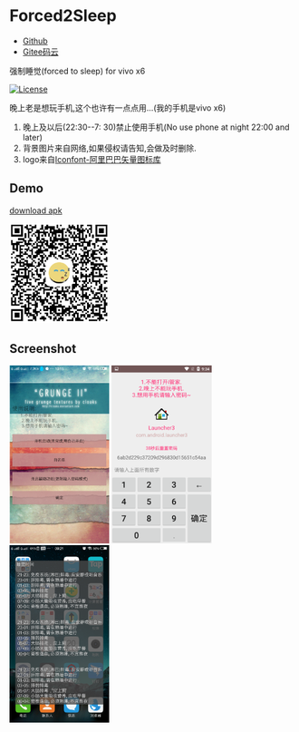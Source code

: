 # Forced2Sleep
 <ul>
     <li><a href="https://github.com/actor20170211030627/Forced2Sleep">Github</a></li>
     <li><a href="https://gitee.com/actor2017/Forced2Sleep">Gitee码云</a></li>
 </ul>

强制睡觉(forced to sleep) for vivo x6

[![License](https://img.shields.io/badge/license-Apache%202-green.svg)](https://www.apache.org/licenses/LICENSE-2.0)

晚上老是想玩手机,这个也许有一点点用...(我的手机是vivo x6)
<ol>
    <li>晚上及以后(22:30--7: 30)禁止使用手机(No use phone at night 22:00 and later)</li>
    <li>背景图片来自网络,如果侵权请告知,会做及时删除.</li>
    <li>logo来自<a href="https://www.iconfont.cn/search/index?searchType=icon&q=sleep">Iconfont-阿里巴巴矢量图标库<a/></li>
</ol>

## Demo
<a href="https://github.com/actor20170211030627/Forced2Sleep/raw/master/forced2sleep/build/outputs/apk/debug/forced2sleep-debug.apk">download apk</a>
<tr/>
<img src="captures/qr_code.png" width=35%></img>

## Screenshot
<img src="captures/1.mainactivity.png" width=35%></img>
<img src="captures/2.enterpassword.png" width=35%></img> <br/>
<img src="captures/3.toastservice.png" width=35%></img>